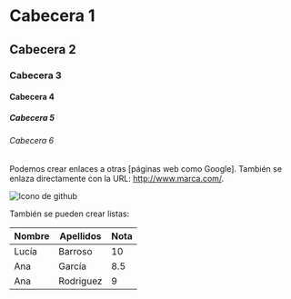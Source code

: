 # Cabecera 1
## Cabecera 2
### Cabecera 3
#### Cabecera 4
##### Cabecera 5
###### Cabecera 6







































Podemos crear enlaces a otras [páginas web como Google]. También se enlaza directamente con la URL: http://www.marca.com/.

![Icono de github](http://img.freepik.com/iconos-gratis/github-signo_318-42173.jpg?size=338&ext=jpg)

También se pueden crear listas:

| Nombre | Apellidos | Nota |
| ------ | --------- | ---- |
| Lucía | Barroso | 10 |
| Ana | García | 8.5 |
| Ana | Rodriguez | 9 |
